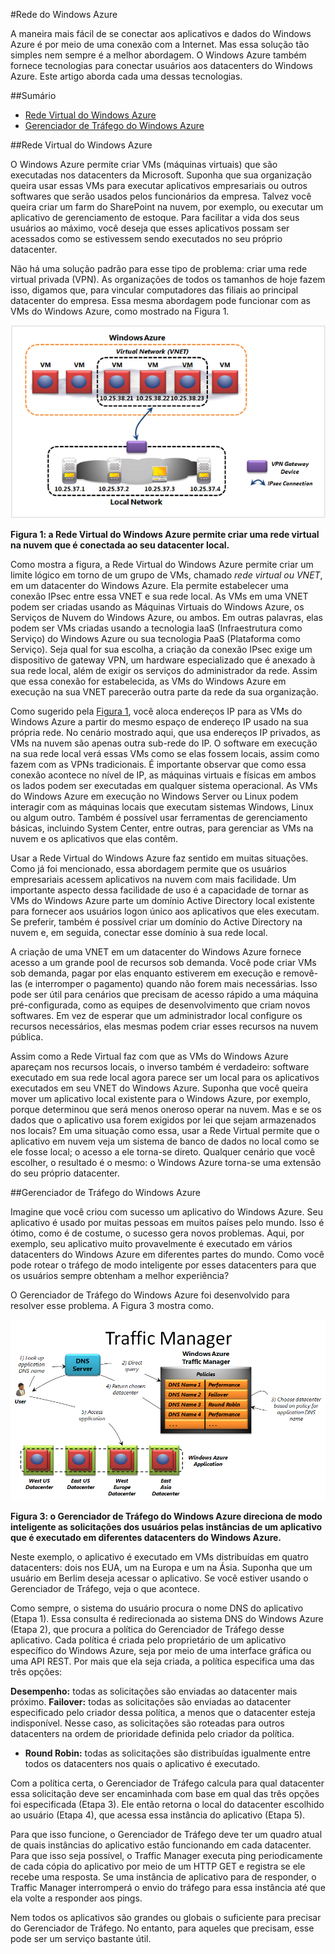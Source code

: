 #Rede do Windows Azure

A maneira mais fácil de se conectar aos aplicativos e dados do Windows Azure é por meio de uma conexão com a Internet. Mas essa solução tão simples nem sempre é a melhor abordagem. O Windows Azure também fornece tecnologias para conectar usuários aos datacenters do Windows Azure.  Este artigo aborda cada uma dessas tecnologias. 

##Sumário      
- [Rede Virtual do Windows Azure](#Vnet)
- [Gerenciador de Tráfego do Windows Azure](#TrafficMngr)

<a name="Vnet"></a>
##Rede Virtual do Windows Azure

O Windows Azure permite criar VMs (máquinas virtuais) que são executadas nos datacenters da Microsoft. Suponha que sua organização queira usar essas VMs para executar aplicativos empresariais ou outros softwares que serão usados pelos funcionários da empresa. Talvez você queira criar um farm do SharePoint na nuvem, por exemplo, ou executar um aplicativo de gerenciamento de estoque. Para facilitar a vida dos seus usuários ao máximo, você deseja que esses aplicativos possam ser acessados como se estivessem sendo executados no seu próprio datacenter.

Não há uma solução padrão para esse tipo de problema: criar uma rede virtual privada (VPN). As organizações de todos os tamanhos de hoje fazem isso, digamos que, para vincular computadores das filiais ao principal datacenter do empresa. Essa mesma abordagem pode funcionar com as VMs do Windows Azure, como mostrado na Figura 1.

<a name="Fig1"></a>
  
![01_Networking][01_Networking]

**Figura 1: a Rede Virtual do Windows Azure permite criar uma rede virtual na nuvem que é conectada ao seu datacenter local.**

Como mostra a figura, a Rede Virtual do Windows Azure permite criar um limite lógico em torno de um grupo de VMs, chamado *rede virtual ou VNET*, em um datacenter do Windows Azure. Ela permite estabelecer uma conexão IPsec entre essa VNET e sua rede local.  As VMs em uma VNET podem ser criadas usando as Máquinas Virtuais do Windows Azure, os Serviços de Nuvem do Windows Azure, ou ambos. Em outras palavras, elas podem ser VMs criadas usando a tecnologia IaaS (Infraestrutura como Serviço) do Windows Azure ou sua tecnologia PaaS (Plataforma como Serviço).
Seja qual for sua escolha, a criação da conexão IPsec exige um dispositivo de gateway VPN, um hardware especializado que é anexado à sua rede local, além de exigir os serviços do administrador da rede. Assim que essa conexão for estabelecida, as VMs do Windows Azure em execução na sua VNET parecerão outra parte da rede da sua organização.

Como sugerido pela [Figura 1](#Fig1), você aloca endereços IP para as VMs do Windows Azure a partir do mesmo espaço de endereço IP usado na sua própria rede. No cenário mostrado aqui, que usa endereços IP privados, as VMs na nuvem são apenas outra sub-rede do IP. O software em execução na sua rede local verá essas VMs como se elas fossem locais, assim como fazem com as VPNs tradicionais. É importante observar que como essa conexão acontece no nível de IP, as máquinas virtuais e físicas em ambos os lados podem ser executadas em qualquer sistema operacional. As VMs do Windows Azure em execução no Windows Server ou Linux podem interagir com as máquinas locais que executam sistemas Windows, Linux ou algum outro. Também é possível usar ferramentas de gerenciamento básicas, incluindo System Center, entre outras, para gerenciar as VMs na nuvem e os aplicativos que elas contêm.

Usar a Rede Virtual do Windows Azure faz sentido em muitas situações. Como já foi mencionado, essa abordagem permite que os usuários empresariais acessem aplicativos na nuvem com mais facilidade. Um importante aspecto dessa facilidade de uso é a capacidade de tornar as VMs do Windows Azure parte um domínio Active Directory local existente para fornecer aos usuários logon único aos aplicativos que eles executam. Se preferir, também é possível criar um domínio do Active Directory na nuvem e, em seguida, conectar esse domínio à sua rede local.

A criação de uma VNET em um datacenter do Windows Azure fornece acesso a um grande pool de recursos sob demanda. Você pode criar VMs sob demanda, pagar por elas enquanto estiverem em execução e removê-las (e interromper o pagamento) quando não forem mais necessárias. Isso pode ser útil para cenários que precisam de acesso rápido a uma máquina pré-configurada, como as equipes de desenvolvimento que criam novos softwares. Em vez de esperar que um administrador local configure os recursos necessários, elas mesmas podem criar esses recursos na nuvem pública. 

Assim como a Rede Virtual faz com que as VMs do Windows Azure apareçam nos recursos locais, o inverso também é verdadeiro: software executado em sua rede local agora parece ser um local para os aplicativos executados em seu VNET do Windows Azure. Suponha que você queira mover um aplicativo local existente para o Windows Azure, por exemplo, porque determinou que será menos oneroso operar na nuvem. Mas e se os dados que o aplicativo usa forem exigidos por lei que sejam armazenados nos locais? Em uma situação como essa, usar a Rede Virtual permite que o aplicativo em nuvem veja um sistema de banco de dados no local como se ele fosse local; o acesso a ele torna-se direto. Qualquer cenário que você escolher, o resultado é o mesmo: o Windows Azure torna-se uma extensão do seu próprio datacenter.

<a name="TrafficMngr"></a>
##Gerenciador de Tráfego do Windows Azure

Imagine que você criou com sucesso um aplicativo do Windows Azure. Seu aplicativo é usado por muitas pessoas em muitos países pelo mundo. Isso é ótimo, como é de costume, o sucesso gera novos problemas. Aqui, por exemplo, seu aplicativo muito provavelmente é executado em vários datacenters do Windows Azure em diferentes partes do mundo. Como você pode rotear o tráfego de modo inteligente por esses datacenters para que os usuários sempre obtenham a melhor experiência?

O Gerenciador de Tráfego do Windows Azure foi desenvolvido para resolver esse problema. A Figura 3 mostra como.

<a name="Fig3"></a>
   
![03_TrafficManager][03_TrafficManager]
   
**Figura 3: o Gerenciador de Tráfego do Windows Azure direciona de modo inteligente as solicitações dos usuários pelas instâncias de um aplicativo que é executado em diferentes datacenters do Windows Azure.**

Neste exemplo, o aplicativo é executado em VMs distribuídas em quatro datacenters: dois nos EUA, um na Europa e um na Ásia. Suponha que um usuário em Berlim deseja acessar o aplicativo. Se você estiver usando o Gerenciador de Tráfego, veja o que acontece.

Como sempre, o sistema do usuário procura o nome DNS do aplicativo (Etapa 1). Essa consulta é redirecionada ao sistema DNS do Windows Azure (Etapa 2), que procura a política do Gerenciador de Tráfego desse aplicativo. Cada política é criada pelo proprietário de um aplicativo específico do Windows Azure, seja por meio de uma interface gráfica ou uma API REST. Por mais que ela seja criada, a política especifica uma das três opções:

**Desempenho:** todas as solicitações são enviadas ao datacenter mais próximo. 
**Failover:** todas as solicitações são enviadas ao datacenter especificado pelo criador dessa política, a menos que o datacenter esteja indisponível. Nesse caso, as solicitações são roteadas para outros datacenters na ordem de prioridade definida pelo criador da política.
- **Round Robin:** todas as solicitações são distribuídas igualmente entre todos os datacenters nos quais o aplicativo é executado.

Com a política certa, o Gerenciador de Tráfego calcula para qual datacenter essa solicitação deve ser encaminhada com base em qual das três opções foi especificada (Etapa 3). Ele então retorna o local do datacenter escolhido ao usuário (Etapa 4), que acessa essa instância do aplicativo (Etapa 5).

Para que isso funcione, o Gerenciador de Tráfego deve ter um quadro atual de quais instâncias do aplicativo estão funcionando em cada datacenter. Para que isso seja possível, o Traffic Manager executa ping periodicamente de cada cópia do aplicativo por meio de um HTTP GET e registra se ele recebe uma resposta. Se uma instância de aplicativo para de responder, o Traffic Manager interromperá o envio do tráfego para essa instância até que ela volte a responder aos pings. 

Nem todos os aplicativos são grandes ou globais o suficiente para precisar do Gerenciador de Tráfego. No entanto, para aqueles que precisam, esse pode ser um serviço bastante útil.

[01_Networking]: ./media/windows-azure-networking/Networking_01Networking.png
[03_TrafficManager]: ./media/windows-azure-networking/Networking_03TrafficManager.png




